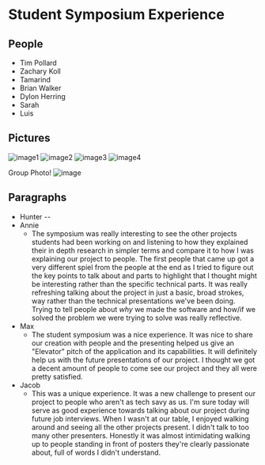 # Student Symposium Experience



## People
- Tim Pollard 
- Zachary Koll 
- Tamarind 
- Brian Walker 
- Dylon Herring
- Sarah 
- Luis 

## Pictures 
![image1](https://github.com/mkidd04/RefReps-Education/blob/main/Auxiliary%20Files/SYMPOSIUM1.jpg)
![image2](https://github.com/mkidd04/RefReps-Education/blob/main/Auxiliary%20Files/SYMPOSIUM2.jpg)
![image3](https://github.com/mkidd04/RefReps-Education/blob/main/Auxiliary%20Files/SYMPOSIUM3.jpg)
![image4](https://github.com/mkidd04/RefReps-Education/blob/main/Auxiliary%20Files/SYMPOSIUM4.jpg)


Group Photo!
![image](https://user-images.githubusercontent.com/54285659/163094394-3bd5ca89-c1bf-4a72-b861-d62ac7dfc19a.png)



## Paragraphs 
- Hunter 
--
- Annie 
  - The symposium was really interesting to see the other projects students had been working on and listening to how they explained their in depth research in simpler terms and compare it to how I was explaining our project to people. The first people that came up got a very different spiel from the people at the end as I tried to figure out the key points to talk about and parts to highlight that I thought might be interesting rather than the specific technical parts. It was really refreshing talking about the project in just a basic, broad strokes, way rather than the technical presentations we've been doing. Trying to tell people about *why* we made the software and how/if we solved the problem we were trying to solve was really reflective.
- Max 
  - The student symposium was a nice experience. It was nice to share our creation with people and the presenting helped us give an "Elevator" pitch of the application and its capabilities. It will definitely help us with the future presentations of our project. I thought we got a decent amount of people to come see our project and they all were pretty satisfied. 
- Jacob
  - This was a unique experience. It was a new challenge to present our project to people who aren't as tech savy as us. I'm sure today will serve as good experience towards talking about our project during future job interviews. When I wasn't at our table, I enjoyed walking around and seeing all the other projects present. I didn't talk to too many other presenters. Honestly it was almost intimidating walking up to people standing in front of posters they're clearly passionate about, full of words I didn't understand. 
